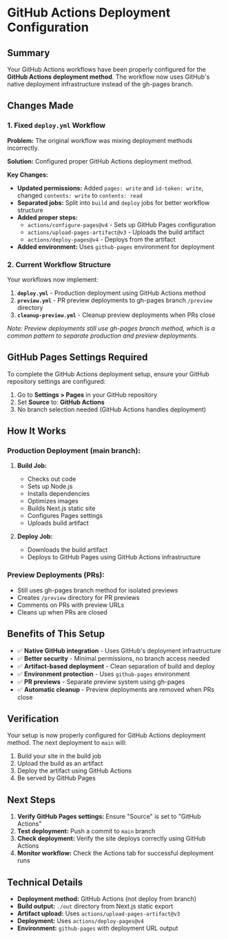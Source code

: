 # GitHub Actions Deployment Configuration

## Summary

Your GitHub Actions workflows have been properly configured for the **GitHub Actions deployment method**. The workflow now uses GitHub's native deployment infrastructure instead of the gh-pages branch.

## Changes Made

### 1. Fixed `deploy.yml` Workflow

**Problem:** The original workflow was mixing deployment methods incorrectly.

**Solution:** Configured proper GitHub Actions deployment method.

**Key Changes:**
- **Updated permissions:** Added `pages: write` and `id-token: write`, changed `contents: write` to `contents: read`
- **Separated jobs:** Split into `build` and `deploy` jobs for better workflow structure
- **Added proper steps:**
  - `actions/configure-pages@v4` - Sets up GitHub Pages configuration
  - `actions/upload-pages-artifact@v3` - Uploads the build artifact
  - `actions/deploy-pages@v4` - Deploys from the artifact
- **Added environment:** Uses `github-pages` environment for deployment

### 2. Current Workflow Structure

Your workflows now implement:

1. **`deploy.yml`** - Production deployment using GitHub Actions method
2. **`preview.yml`** - PR preview deployments to gh-pages branch `/preview` directory
3. **`cleanup-preview.yml`** - Cleanup preview deployments when PRs close

*Note: Preview deployments still use gh-pages branch method, which is a common pattern to separate production and preview deployments.*

## GitHub Pages Settings Required

To complete the GitHub Actions deployment setup, ensure your GitHub repository settings are configured:

1. Go to **Settings > Pages** in your GitHub repository
2. Set **Source** to: **GitHub Actions**
3. No branch selection needed (GitHub Actions handles deployment)

## How It Works

### Production Deployment (main branch):
1. **Build Job:**
   - Checks out code
   - Sets up Node.js
   - Installs dependencies
   - Optimizes images
   - Builds Next.js static site
   - Configures Pages settings
   - Uploads build artifact

2. **Deploy Job:**
   - Downloads the build artifact
   - Deploys to GitHub Pages using GitHub Actions infrastructure

### Preview Deployments (PRs):
- Still uses gh-pages branch method for isolated previews
- Creates `/preview` directory for PR previews
- Comments on PRs with preview URLs
- Cleans up when PRs are closed

## Benefits of This Setup

- ✅ **Native GitHub integration** - Uses GitHub's deployment infrastructure
- ✅ **Better security** - Minimal permissions, no branch access needed
- ✅ **Artifact-based deployment** - Clean separation of build and deploy
- ✅ **Environment protection** - Uses `github-pages` environment
- ✅ **PR previews** - Separate preview system using gh-pages
- ✅ **Automatic cleanup** - Preview deployments are removed when PRs close

## Verification

Your setup is now properly configured for GitHub Actions deployment method. The next deployment to `main` will:
1. Build your site in the build job
2. Upload the build as an artifact
3. Deploy the artifact using GitHub Actions
4. Be served by GitHub Pages

## Next Steps

1. **Verify GitHub Pages settings:** Ensure "Source" is set to "GitHub Actions"
2. **Test deployment:** Push a commit to `main` branch
3. **Check deployment:** Verify the site deploys correctly using GitHub Actions
4. **Monitor workflow:** Check the Actions tab for successful deployment runs

## Technical Details

- **Deployment method:** GitHub Actions (not deploy from branch)
- **Build output:** `./out` directory from Next.js static export
- **Artifact upload:** Uses `actions/upload-pages-artifact@v3`
- **Deployment:** Uses `actions/deploy-pages@v4`
- **Environment:** `github-pages` with deployment URL output